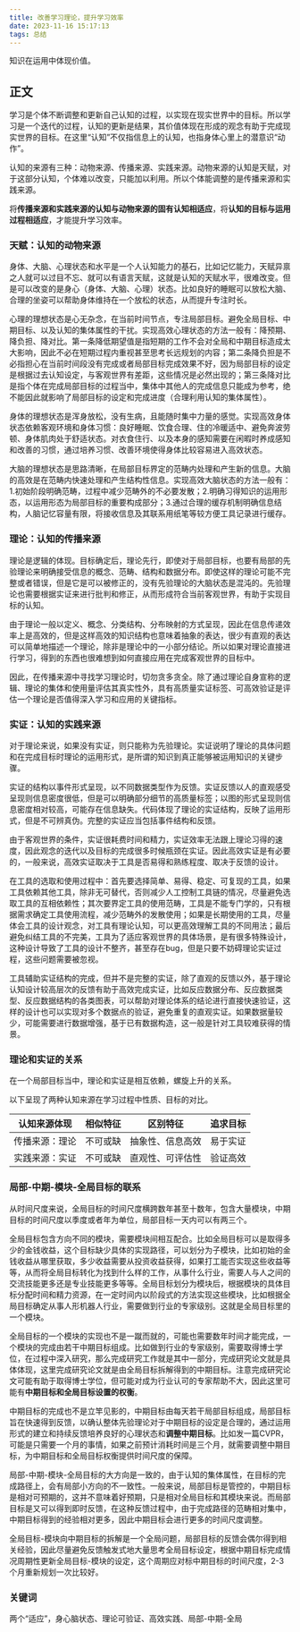 ```yaml
---
title: 改善学习理论，提升学习效率
date: 2023-11-16 15:17:13
tags: 总结
---
```


知识在运用中体现价值。

<!--more-->

## 正文

学习是个体不断调整和更新自己认知的过程，以实现在现实世界中的目标。所以学习是一个迭代的过程，认知的更新是结果，其价值体现在形成的观念有助于完成现实世界的目标。在这里“认知”不仅指信息上的认知，也指身体心里上的潜意识“动作”。

认知的来源有三种：动物来源、传播来源、实践来源。动物来源的认知是天赋，对于这部分认知，个体难以改变，只能加以利用。所以个体能调整的是传播来源和实践来源。

将**传播来源和实践来源的认知与动物来源的固有认知相适应**，将**认知的目标与运用过程相适应**，才能提升学习效率。

### 天赋：认知的动物来源

身体、大脑、心理状态和水平是一个人认知能力的基石，比如记忆能力，天赋异禀之人就可以过目不忘、就可以有语言天赋，这就是认知的天赋水平，很难改变。但是可以改变的是身心（身体、大脑、心理）状态。比如良好的睡眠可以放松大脑、合理的坐姿可以帮助身体维持在一个放松的状态，从而提升专注时长。

心理的理想状态是心无杂念，在当前时间节点，专注局部目标。避免全局目标、中期目标、以及认知的集体属性的干扰。实现高效心理状态的方法一般有：降预期、降负担、降对比。第一条降低期望值是指短期的工作不会对全局和中期目标造成太大影响，因此不必在短期过程内重视甚至思考长远规划的内容；第二条降负担是不必指担心在当前时间段没有完成或者局部目标完成效果不好，因为局部目标的设定是根据过去认知设定，与客观世界有差距，这些情况是必然出现的；第三条降对比是指个体在完成局部目标的过程当中，集体中其他人的完成信息只能成为参考，绝不能因此就影响了局部目标的设定和完成进度（合理利用认知的集体属性）。

身体的理想状态是浑身放松，没有生病，且能随时集中力量的感觉。实现高效身体状态依赖客观环境和身体习惯：良好睡眠、饮食合理、住的冷暖适中、避免奔波劳顿、身体肌肉处于舒适状态。对衣食住行、以及本身的感知需要在闲暇时养成感知和改善的习惯，通过培养习惯、改善环境使得身体比较容易进入高效状态。

大脑的理想状态是思路清晰，在局部目标界定的范畴内处理和产生新的信息。大脑的高效是在范畴内快速处理和产生结构性信息。实现高效大脑状态的方法一般有：1.初始阶段明确范畴，过程中减少范畴外的不必要发散；2.明确习得知识的运用形态，以运用形态为局部目标的重要构成部分；3.通过合理的缓存机制明确信息结构，人脑记忆容量有限，将接收信息及其联系用纸笔等较方便工具记录进行缓存。

### 理论：认知的传播来源

理论是逻辑的体现。目标确定后，理论先行，即使对于局部目标，也要有局部的先验理论来明确接受信息的概念、范畴、结构和数据分布。即使这样的理论可能不完整或者错误，但是它是可以被修正的，没有先验理论的大脑状态是混沌的。先验理论也需要根据实证来进行批判和修正，从而形成符合当前客观世界，有助于实现目标的认知。

由于理论一般以定义、概念、分类结构、分布映射的方式呈现，因此在信息传递效率上是高效的，但是这样高效的知识结构也意味着抽象的表达，很少有直观的表达可以简单地描述一个理论，除非是理论中的一小部分结论。所以如果对理论直接进行学习，得到的东西也很难想到如何直接应用在完成客观世界的目标中。

因此，在传播来源中寻找学习理论时，切勿贪多贪全。除了通过理论自身宣称的逻辑、理论的集体和使用量评估其真实性外，具有高质量实证标签、可高效验证是评估一个理论是否值得深入学习和应用的关键指标。

### 实证：认知的实践来源

对于理论来说，如果没有实证，则只能称为先验理论。实证说明了理论的具体问题和在完成目标时理论的运用形式，是所谓的知识到真正能够被运用知识的关键步骤。

实证的结构以事件形式呈现，以不同数据类型作为反馈。实证反馈以人的直观感受呈现则信息密度很低，但是可以明确部分细节的高质量标签；以图的形式呈现则信息密度相对较高，可能存在信息缺失。代码体现了理论的实证结构，反映了运用形式，但是不可辨真伪。完整的实证应当包括事件结构和反馈。

由于客观世界的条件，实证很耗费时间和精力，实证效率无法跟上理论习得的速度，因此观念的迭代以及目标的完成很多时候瓶颈在实证。因此高效实证是有必要的，一般来说，高效实证取决于工具是否易得和熟练程度、取决于反馈的设计。

在工具的选取和使用过程中：首先要选择简单、易得、稳定、可复现的工具，如果工具依赖其他工具，除非无可替代，否则减少人工控制工具链的情况，尽量避免选取工具的互相依赖性；其次要界定工具的使用范畴，工具是不能专门学的，只有根据需求确定工具使用流程，减少范畴外的发散使用；如果是长期使用的工具，尽量体会工具的设计观念，对工具有理论认知，可以更高效理解工具的不同用法；最后避免纠结工具的不完美，工具为了适应客观世界的具体场景，是有很多特殊设计，这种设计导致了工具的设计不整齐，甚至存在bug，但是只要不妨碍理论实证过程，这些问题需要被忽视。

工具辅助实证结构的完成，但并不是完整的实证，除了直观的反馈以外，基于理论认知设计较高层次的反馈有助于高效完成实证，比如反应数据分布、反应数据类型、反应数据结构的各类图表，可以帮助对理论体系的结论进行直接快速验证，这样的设计也可以实现对多个数据点的验证，避免重复的直观实证。如果数据量较少，可能需要进行数据增强，基于已有数据构造，这一般是针对工具较难获得的情景。

### 理论和实证的关系

在一个局部目标当中，理论和实证是相互依赖，螺旋上升的关系。

以下呈现了两种认知来源在学习过程中性质、目标的对比。

| 认知来源体现 | 相似特征 | 区别特征 | 追求目标 |
| --- | --- | --- | --- |
| 传播来源：理论 | 不可或缺 | 抽象性、信息高效 | 易于实证 |
| 实践来源：实证 | 不可或缺 | 直观性、可评估性 | 验证高效 |

### 局部-中期-模块-全局目标的联系

从时间尺度来说，全局目标的时间尺度横跨数年甚至十数年，包含大量模块，中期目标的时间尺度以季度或者年为单位，局部目标一天内可以有两三个。

全局目标包含方向不同的模块，需要模块间相互配合。比如全局目标可以是取得多少的金钱收益，这个目标缺少具体的实现路径，可以划分为子模块，比如初始的金钱收益从哪里获取，多少收益需要从投资收益获得，如果打工能否实现这些收益等等，从而将全局目标转化为找到什么样的工作，从事什么行业，需要人与人之间的交流技能更多还是专业技能更多等等。全局目标划分为模块后，根据模块的具体目标分配时间和精力资源，在一定时间内以阶段式的方法实现这些模块，比如根据全局目标确定从事人形机器人行业，需要做到行业的专家级别。这就是全局目标里的一个模块。

全局目标的一个模块的实现也不是一蹴而就的，可能也需要数年时间才能完成，一个模块的完成由若干中期目标组成。比如做到行业的专家级别，需要取得博士学位，在过程中深入研究，那么完成研究工作就是其中一部分，完成研究论文就是具体体现，这里完成研究论文就是由全局目标拆解得到的中期目标。注意完成研究论文可能有助于取得博士学位，但可能对成为行业认可的专家帮助不大，因此这里可能有**中期目标和全局目标设置的权衡**。

中期目标的完成也不是立竿见影的，中期目标由每天若干局部目标组成，局部目标旨在快速得到反馈，以确认整体先验理论对于中期目标的设定是合理的，通过运用形式的建立和持续反馈培养良好的心理状态和**调整中期目标**。比如发一篇CVPR，可能是只需要一个月的事情，如果之前预计消耗时间是三个月，就需要调整中期目标，为中期目标和全局目标权衡提供时间尺度的保障。

局部-中期-模块-全局目标的大方向是一致的，由于认知的集体属性，在目标的完成路径上，会有局部小方向的不一致性。一般来说，局部目标是管控的，中期目标是相对可预期的，这并不意味着好预期，只是相对全局目标和其模块来说。而局部目标是又可以得到即时反馈，在这种反馈过程中，由于完成路径的范畴相对集中，中期目标得到的经验相对更多，因此中期目标会进行更多的时间尺度调整。

全局目标-模块向中期目标的拆解是一个全局问题，局部目标的反馈会偶尔得到相关经验，因此尽量避免反馈触发式地大量思考全局目标设定，根据中期目标完成情况周期性更新全局目标-模块的设定，这个周期应对标中期目标的时间尺度，2-3个月重新规划一次比较好。

### 关键词

两个“适应”，身心脑状态、理论可验证、高效实践、局部-中期-全局
